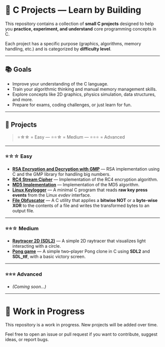 # 🧠 C Projects — Learn by Building

This repository contains a collection of **small C projects** designed to help you **practice, experiment, and understand** core programming concepts in C.

Each project has a specific purpose (graphics, algorithms, memory handling, etc.) and is categorized by **difficulty level**.

---

## 📚 Goals

- Improve your understanding of the C language.
- Train your algorithmic thinking and manual memory management skills.
- Explore concepts like 2D graphics, physics simulation, data structures, and more.
- Prepare for exams, coding challenges, or just learn for fun.

---

## 🔗 Projects

> ⭐☆☆ = Easy — ⭐⭐☆ = Medium — ⭐⭐⭐ = Advanced

---

### ⭐☆☆ Easy

- **[RSA Encryption and Decryption with GMP](./rsa/)** — RSA implementation using C and the GMP library for handling big numbers.
- **[RC4 Stream Cipher](./rc4/)** — Implementation of the RC4 encryption algorithm.
- **[MD5 Implementation](./md5/)** — Implementation of the MD5 algorithm.
- **[Linux Keylogger](./linux_keylogger/)** — A minimal C program that reads **raw key press events** from the Linux *evdev* interface.
- **[File Obfuscator](./file_obfuscator/)** — A C utility that applies a **bitwise NOT** or a **byte-wise XOR** to the contents of a file and writes the transformed bytes to an output file.

---

### ⭐⭐☆ Medium

- **[Raytracer 2D (SDL2)](./raytracing/)** — A simple 2D raytracer that visualizes light interacting with a circle.
- **[Pong game](./pong_game/)** — A simple two–player Pong clone in C using **SDL2** and **SDL\_ttf**, with a basic victory screen. 

---

### ⭐⭐⭐ Advanced

- *(Coming soon...)*

---

# 🚧 Work in Progress

This repository is a work in progress. New projects will be added over time.

Feel free to open an issue or pull request if you want to contribute, suggest ideas, or report bugs.
